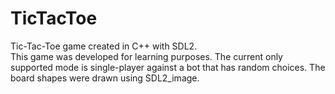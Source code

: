 # TicTacToe
Tic-Tac-Toe game created in C++ with SDL2.<br/>
This game was developed for learning purposes. The current only supported mode is single-player against a bot that has random choices.  The board shapes were drawn using SDL2_image.
